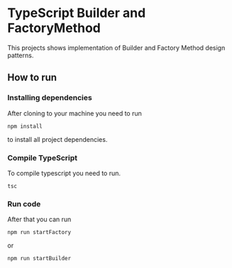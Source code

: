 # TypeScript Builder and FactoryMethod
This projects shows implementation of Builder and Factory Method design patterns.

## How to run
### Installing dependencies
After cloning to your machine you need to run
```
npm install
```
to install all project dependencies.

### Compile TypeScript
To compile typescript you need to run.
```
tsc 
```

### Run code

After that you can run 
```
npm run startFactory
```
or
```
npm run startBuilder
```